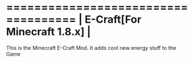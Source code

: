 ====================================
|   E-Craft[For Minecraft 1.8.x]   |
====================================

This is the Minecraft E-Craft Mod. It adds cool new energy stuff to the Game